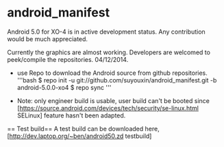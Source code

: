 android_manifest
================
Android 5.0 for XO-4 is in active development status. Any contribution would be much appreciated.

Currently the graphics are almost working. Developers are welcomed to peek/compile the repositories.  04/12/2014.

* use Repo to download the Android source from github repositories.
'''bash
 $ repo init -u git://github.com/suyouxin/android_manifest.git -b android-5.0.0-xo4
 $ repo sync
'''

* Note: only engineer build is usable, user build can't be booted since [https://source.android.com/devices/tech/security/se-linux.html SELinux] feature hasn't been adapted.

== Test build==
  A test build can be downloaded here, [http://dev.laptop.org/~ben/android50.zd testbuild]
